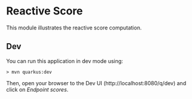 # Reactive Score

This module illustrates the reactive score computation.

## Dev

You can run this application in dev mode using:

```shell
> mvn quarkus:dev
```

Then, open your browser to the Dev UI (http://localhost:8080/q/dev) and click on _Endpoint scores_.
